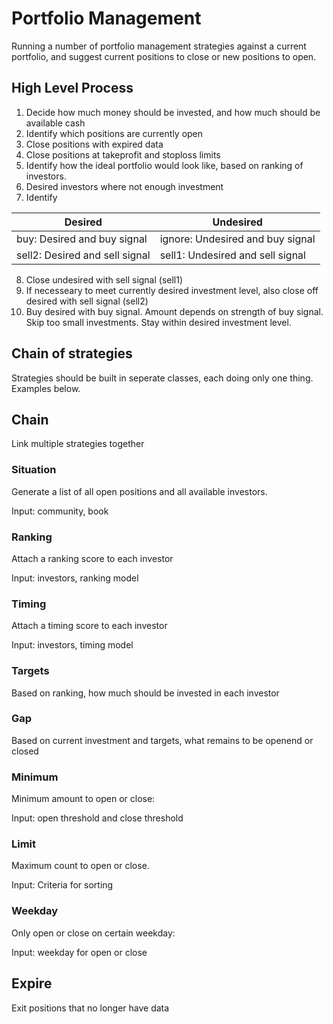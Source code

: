 # Portfolio Management

Running a number of portfolio management strategies against a current portfolio, and
suggest current positions to close or new positions to open.

## High Level Process

1. Decide how much money should be invested, and how much should be available cash
2. Identify which positions are currently open
3. Close positions with expired data
4. Close positions at takeprofit and stoploss limits
5. Identify how the ideal portfolio would look like, based on ranking of investors.
6. Desired investors where not enough investment
7. Identify 

| Desired                 | Undesired |
| ---  | --- |
| buy: Desired and buy signal  | ignore: Undesired and buy signal |
| sell2: Desired and sell signal | sell1: Undesired and sell signal |

8. Close undesired with sell signal (sell1)
9. If necesseary to meet currently desired investment level, also close off desired with sell signal (sell2)
10. Buy desired with buy signal. Amount depends on strength of buy signal. Skip too small investments. Stay within desired investment level.

## Chain of strategies

Strategies should be built in seperate classes, each doing only one thing. Examples below. 

## Chain

Link multiple strategies together

### Situation

Generate a list of all open positions and all available investors.

Input: community, book

### Ranking

Attach a ranking score to each investor

Input: investors, ranking model

### Timing

Attach a timing score to each investor

Input: investors, timing model

### Targets

Based on ranking, how much should be invested in each investor

### Gap

Based on current investment and targets, what remains to be openend or closed

### Minimum

Minimum amount to open or close:

Input: open threshold and close threshold

### Limit

Maximum count to open or close.

Input: Criteria for sorting

### Weekday

Only open or close on certain weekday:

Input: weekday for open or close

## Expire

Exit positions that no longer have data



